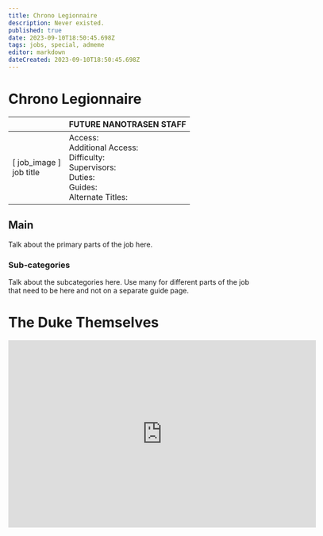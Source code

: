 ```yaml
---
title: Chrono Legionnaire
description: Never existed.
published: true
date: 2023-09-10T18:50:45.698Z
tags: jobs, special, admeme
editor: markdown
dateCreated: 2023-09-10T18:50:45.698Z
---
```


# Chrono Legionnaire

|                             | FUTURE NANOTRASEN STAFF                                                                                   |
|-----------------------------|----------------------------------------------------------------------------------------------|
| \[ job_image ]<br>job title | Access:<br>Additional Access:<br>Difficulty:<br>Supervisors:<br>Duties:<br>Guides:<br>Alternate Titles: |

## Main 
Talk about the primary parts of the job here.


### Sub-categories
Talk about the subcategories here. Use many for different parts of the job that need to be here and not on a separate guide page.

# The Duke Themselves
<iframe src="https://player.twitch.tv/?channel=thedukeofook&parent=wiki.monkestation.com" frameborder="0" allowfullscreen="true" scrolling="no" height="378" width="620"></iframe>